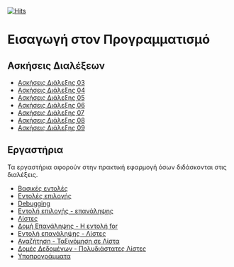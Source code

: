 [![Hits](https://hits.seeyoufarm.com/api/count/incr/badge.svg?url=https%3A%2F%2Feffie375.github.io%2FTPTE-AEGEAN&count_bg=%23E3802B&title_bg=%2307359E&icon=internetarchive.svg&icon_color=%23E7E7E7&title=%CE%A0%CF%81%CE%BF%CE%B2%CE%BF%CE%BB%CE%AD%CF%82&edge_flat=false)](https://hits.seeyoufarm.com)

# Εισαγωγή στον Προγραμματισμό

## Ασκήσεις Διαλέξεων

- [Ασκήσεις Διάλεξης 03](python-lecture-03.ipynb)
- [Ασκήσεις Διάλεξης 04](python-lecture-04.ipynb)
- [Ασκήσεις Διάλεξης 05](python-lecture-05.ipynb)
- [Ασκήσεις Διάλεξης 06](python-lecture-06.ipynb)
- [Ασκήσεις Διάλεξης 07](python-lecture-07.ipynb)
- [Ασκήσεις Διάλεξης 08](python-lecture-08.ipynb)
- [Ασκήσεις Διάλεξης 09](python-lecture-09.ipynb)

## Εργαστήρια

Τα εργαστήρια αφορούν στην πρακτική εφαρμογή όσων διδάσκονται στις διαλέξεις.

- [Βασικές εντολές](python-lab-02.ipynb)
- [Εντολές επιλογής](python-lab-03a.ipynb)
- [Debugging](python-lab-03b.ipynb)
- [Εντολή επιλογής - επανάληψης](python-lab-04.ipynb)
- [Λίστες](python-lab-05.ipynb)
- [Δομή Επανάληψης - Η εντολή for](python-lab-06.ipynb)
- [Εντολή επανάληψης - Λίστες](python-lab-07.ipynb)
- [Αναζήτηση - Ταξινόμηση σε Λίστα](python-lab-08.ipynb)
- [Δομές Δεδομένων - Πολυδιάστατες Λίστες](python-lab-09.ipynb)
- [Υποπρογράμματα](python-lab-10.ipynb)
